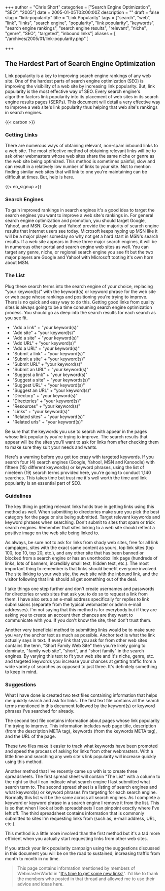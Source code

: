 +++
author = "Chris Short"
categories = ["Search Engine Optimization", "SEO", "2005"]
date = 2005-01-05T03:00:00Z
description = ""
draft = false
slug = "link-popularity"
title = "Link Popularity"
tags = ["search", "web", "link", "links", "search engine", "popularity", "link popularity", "keywords", "search engine rankings", "search engine results", "relevant", "niche", "genre", "SEO", "targeted", "inbound links"]
aliases = [
    "/archives/2005/01/link-popularity.php"
]

+++

## The Hardest Part of Search Engine Optimization

Link popularity is a key to improving search engine rankings of any web site. One of the hardest parts of search engine optimization (SEO) is improving the visibility of a web site by increasing link popularity. But, link popularity is the most effective way of SEO. Every search engine's algorithm factors link popularity into its placement of web sites in its search engine results pages (SERPs). This document will detail a very effective way to improve a web site's link popularity thus helping that web site's rankings in search engines.

{{< carbon >}}

### Getting Links

There are numerous ways of obtaining relevant, non-spam inbound links to a web site. The most effective method of obtaining relevant links will be to ask other webmasters whose web sites share the same niche or genre as the web site being optimized. This method is sometimes painful, slow and can result in a relatively low number of links to your site. Not to mention finding similar web sites that will link to one you're maintaining can be difficult at times. But, help is here.

{{< eo_signup >}}

### Search Engines

To gain improved rankings in search engines it's a good idea to target the search engines you want to improve a web site's rankings in. For general search engine optimization and promotion, you should target Google, Yahoo!, and MSN. Google and Yahoo! provide the majority of search engine results that Internet users see today. Microsoft keeps hyping up MSN like it will be a major player someday so why not get a hard start in MSN's search results. If a web site appears in these three major search engines, it will be in numerous other portal and search engine web sites as well. You can target any genre, niche, or regional search engine you see fit but the two major players are Google and Yahoo! with Microsoft tooting it's own horn about MSN.

### The List

Plug these search terms into the search engine of your choice, replacing "your keyword(s)" with the keyword(s) or keyword phrase for the web site or web page whose rankings and positioning you're trying to improve. There is no quick and easy way to do this. Getting good links from quality sites is always going to be a time consuming search engine optimization process. You should go as deep into the search results for each search as you see fit.

- "Add a link" + "your keyword(s)"
- "Add site" + "your keyword(s)"
- "Add a site" + "your keyword(s)"
- "Add URL" + "your keyword(s)"
- "Add a URL" + "your keyword(s)"
- "Submit a link" + "your keyword(s)"
- "Submit a site" + "your keyword(s)"
- "Submit URL" + "your keyword(s)"
- "Submit an URL" + "your keyword(s)"
- "Suggest a link" + "your keyword(s)"
- "Suggest a site" + "your keywords(s)"
- "Suggest URL" + "your keyword(s)"
- "Suggest an URL" + "your keyword(s)"
- "Directory" + "your keyword(s)"
- "Directories" + "your keyword(s)"
- "Resources" + "your keyword(s)"
- "Links" + "your keyword(s)"
- "Related sites" + "your keyword(s)"
- "Related urls" + "your keyword(s)"

Be sure that the keywords you use to search with appear in the pages whose link popularity you're trying to improve. The search results that appear will be the sites you'll want to ask for links from after checking them to make sure they suit your needs and wants.

Here's a warning before you get too crazy with targeted keywords. If you search four (4) search engines (Google, Yahoo!, MSN and Kanoodle) with fifteen (15) different keyword(s) or keyword phrases, using the list of nineteen (19) search terms provided here, you're going to conduct 1,140 searches. This takes time but trust me it's well worth the time and link popularity is an essential part of SEO.

### Guidelines

The key thing in getting relevant links holds true in getting links using this method as well. When submitting to directories make sure you pick the best category for the page or site being submitted. Target relevant keywords and keyword phrases when searching. Don't submit to sites that spam or trick search engines. Remember that sites linking to a web site should reflect a positive image on the web site being linked to.

As always, be sure not to ask for links from shady web sites, free for all link campaigns, sites with the exact same content as yours, top link sites (top 100, top 10, top 20, etc.), and any other site that has been banned or blocked from a search engine or has an unorthodox link page (hundreds of links, lots of banners, incredibly small text, hidden text, etc.). The most important thing to remember is that links should benefit everyone involved. The site linking to your web site, the web site with the inbound link, and the visitor following that link should all get something out of the deal.

I take things one step further and don't create usernames and passwords for directories or web sites that ask you to do so to request a link from them. I have also setup an e-mail address specifically for replies to link submissions (separate from the typical webmaster or admin e-mail addresses). I'm not saying that this method is for everybody but if they are asking you to create an account then chances are they want to communicate with you. If you don't know the site, then don't trust them.

Another very beneficial method to submitting links would be to make sure you vary the anchor text as much as possible. Anchor text is what the link actually says in text. If every link that you ask for from other web sites contains the term, "Short Family Web Site" then you're likely going to dominate, "family web site", "short", and "short family" in the search engines. By varying this text to fit your web site and it's niche, genre, etc. and targeted keywords you increase your chances at getting traffic from a wide variety of searches as opposed to just three. It's definitely something to keep in mind.

### Suggestions

What I have done is created two text files containing information that helps me quickly search and ask for links. The first text file contains all the search terms mentioned in this document followed by the keyword(s) or keyword phrases I've searched for already.

The second text file contains information about pages whose link popularity I'm trying to improve. This information includes web page title, description (from the description META tag), keywords (from the keywords META tag), and the URL of the page.

These two files make it easier to track what keywords have been promoted and speed the process of asking for links from other webmasters. With a little time and searching any web site's link popularity will increase quickly using this method.

Another method that I've recently came up with is to create three spreadsheets. The first spread sheet will contain "The List" with a column to the right so that I can indicate what search engine I last submitted what search term to. The second spread sheet is a listing of search engines and what keyword(s) or keyword phrases I'm targeting for each search engine. Normally this list will be the same across all search engines. As I complete a keyword or keyword phrase in a search engine I remove it from the list. This is so that when I look at both spreadsheets I can pinpoint exactly where I've left off. The third spreadsheet contains information that is commonly submitted to sites I'm requesting links from (such as, e-mail address, URL, etc.).

This method is a little more involved than the first method but it's a tad more efficient when you actually start requesting links from other web sites.

If you attack your link popularity campaign using the suggestions discussed in this document you will be on the road to sustained, increasing traffic from month to month in no time.

> This page contains information mentioned by members of WebmasterWorld in "[It's time to get some new links!](https://www.webmasterworld.com/forum12/785.htm)". I'd like to thank the members who posted in that thread and allowed me to use their advice and ideas here.

